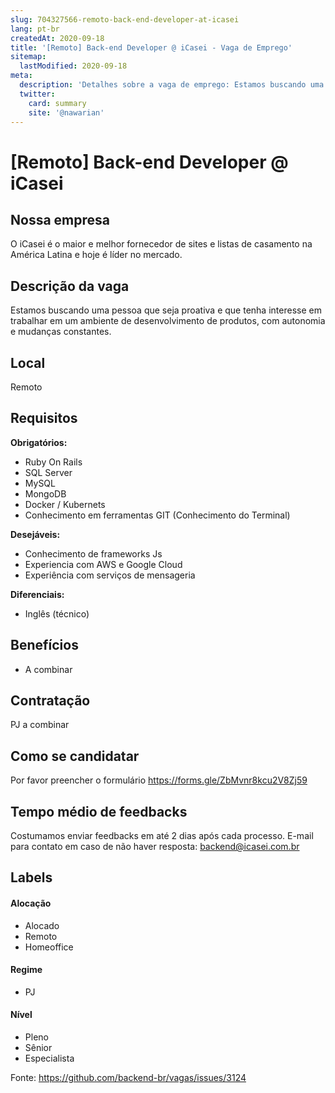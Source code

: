 ```yaml
---
slug: 704327566-remoto-back-end-developer-at-icasei
lang: pt-br
createdAt: 2020-09-18
title: '[Remoto] Back-end Developer @ iCasei - Vaga de Emprego'
sitemap:
  lastModified: 2020-09-18
meta:
  description: 'Detalhes sobre a vaga de emprego: Estamos buscando uma pessoa que seja proativa e que tenha interesse em trabalhar em um ambiente de desenvolvimento de produtos, com autonomia e mudanças constantes.'
  twitter:
    card: summary
    site: '@nawarian'
---
```


# [Remoto] Back-end Developer @ iCasei

<!--
==================================================
Caso a vaga for remoto durante a pandemia informar no texto "Remoto durante o covid"
==================================================
-->
<!-- 
==================================================
POR FAVOR, SÓ POSTE SE A VAGA FOR PARA BACK-END!

Não faça distinção de gênero no título da vaga.

Use: "Back-End Developer" ao invés de 
"Desenvolvedor Back-End" \o/

Exemplo: `[São Paulo] Back-End Developer @ NOME DA EMPRESA`
==================================================
-->
<!--
==================================================
Caso a vaga for remoto durante a pandemia deixar a linha abaixo
==================================================
-->

## Nossa empresa

O iCasei é o maior e melhor fornecedor de sites e listas de casamento na América Latina e hoje é líder no mercado. 

## Descrição da vaga

Estamos buscando uma pessoa que seja proativa e que tenha interesse em trabalhar em um ambiente de desenvolvimento de produtos, com autonomia e mudanças constantes.

## Local

Remoto

## Requisitos

**Obrigatórios:**
- Ruby On Rails
- SQL Server
- MySQL
- MongoDB
- Docker / Kubernets
- Conhecimento em ferramentas GIT (Conhecimento do Terminal)

**Desejáveis:**
- Conhecimento de frameworks Js
- Experiencia com AWS e Google Cloud
- Experiência com serviços de mensageria

**Diferenciais:**
- Inglês (técnico)

## Benefícios

- A combinar

## Contratação

PJ a combinar

## Como se candidatar

Por favor preencher o formulário https://forms.gle/ZbMvnr8kcu2V8Zj59

## Tempo médio de feedbacks

Costumamos enviar feedbacks em até 2 dias após cada processo.
E-mail para contato em caso de não haver resposta: backend@icasei.com.br

## Labels
<!-- retire os labels que não fazem sentido à vaga -->

#### Alocação
- Alocado
- Remoto
- Homeoffice

#### Regime
- PJ

#### Nível
- Pleno
- Sênior
- Especialista




Fonte: https://github.com/backend-br/vagas/issues/3124